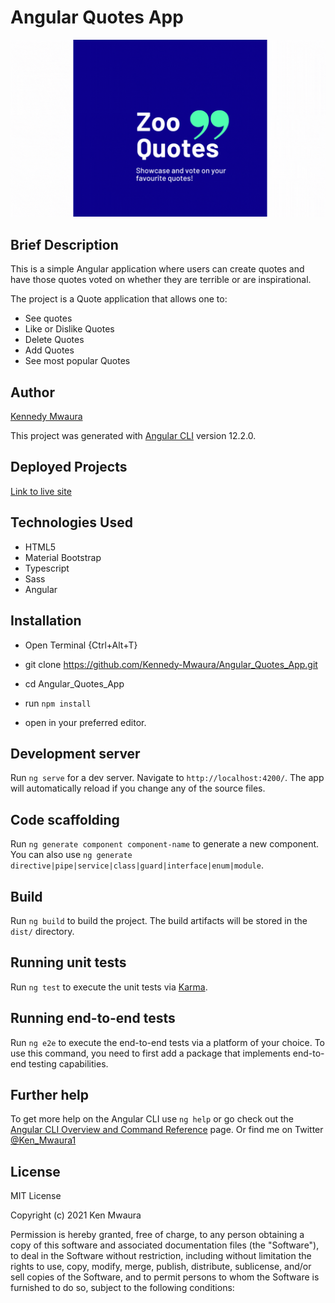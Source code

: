 # Angular Quotes App

![](/src/assets/images/Zoo%20Quotes.gif)

## Brief Description

This is a simple Angular application where users can create quotes and have those quotes voted on whether they are terrible or are inspirational.

The project is a Quote application that allows one to:

* See quotes
* Like or Dislike Quotes
* Delete Quotes
* Add Quotes
* See most popular Quotes

## Author

[Kennedy Mwaura](https://github.com/Kennedy-Mwaura)

This project was generated with [Angular CLI](https://github.com/angular/angular-cli) version 12.2.0.

## Deployed Projects

[Link to live site]()

## Technologies Used

* HTML5
* Material Bootstrap
* Typescript
* Sass
* Angular
  
## Installation

* Open Terminal {Ctrl+Alt+T}

* git clone <https://github.com/Kennedy-Mwaura/Angular_Quotes_App.git>

* cd Angular_Quotes_App
* run  `npm install`

* open in your preferred editor.

## Development server

Run `ng serve` for a dev server. Navigate to `http://localhost:4200/`. The app will automatically reload if you change any of the source files.

## Code scaffolding

Run `ng generate component component-name` to generate a new component. You can also use `ng generate directive|pipe|service|class|guard|interface|enum|module`.

## Build

Run `ng build` to build the project. The build artifacts will be stored in the `dist/` directory.

## Running unit tests

Run `ng test` to execute the unit tests via [Karma](https://karma-runner.github.io).

## Running end-to-end tests

Run `ng e2e` to execute the end-to-end tests via a platform of your choice. To use this command, you need to first add a package that implements end-to-end testing capabilities.

## Further help

To get more help on the Angular CLI use `ng help` or go check out the [Angular CLI Overview and Command Reference](https://angular.io/cli) page. Or find me on Twitter [@Ken_Mwaura1](https://twitter.com/Ken_Mwaura1)

## License

MIT License

Copyright (c) 2021 Ken Mwaura

Permission is hereby granted, free of charge, to any person obtaining a copy
of this software and associated documentation files (the "Software"), to deal
in the Software without restriction, including without limitation the rights
to use, copy, modify, merge, publish, distribute, sublicense, and/or sell
copies of the Software, and to permit persons to whom the Software is
furnished to do so, subject to the following conditions:
